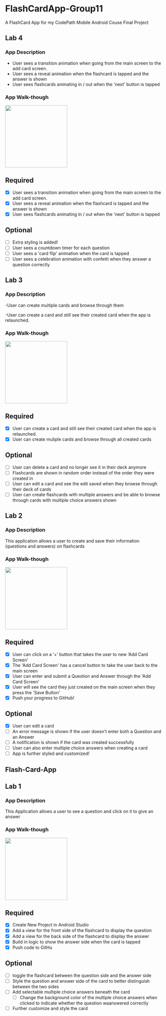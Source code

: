 # FlashCardApp-Group11
A FlashCard App for my CodePath Mobile Android Couse Final Project
## Lab 4

### App Description
- User sees a transition animation when going from the main screen to the add card screen.
- User sees a reveal animation when the flashcard is tapped and the answer is shown
- User sees flashcards animating in / out when the 'next' button is tapped

### App Walk-though


<img src="https://i.imgur.com/TaZIhex.gif" width=200><br>


## Required
- [x] User sees a transition animation when going from the main screen to the add card screen.
- [x] User sees a reveal animation when the flashcard is tapped and the answer is shown
- [x] User sees flashcards animating in / out when the 'next' button is tapped

## Optional
- [ ] Extra styling is added!
- [ ] User sees a countdown timer for each question
- [ ] User sees a 'card flip' animation when the card is tapped
- [ ] User sees a celebration animation with confetti when they answer a question correctly

## Lab 3

### App Description
-User can create multiple cards and browse through them

-User can create a card and still see their created card when the app is relaunched.

### App Walk-though


<img src="https://i.imgur.com/1xZ86eG.gif" width=200><br>



## Required
- [x] User can create a card and still see their created card when the app is relaunched.
- [x] User can create muliple cards and browse through all created cards

## Optional
- [ ] User can delete a card and no longer see it in their deck anymore
- [ ] Flashcards are shown in random order instead of the order they were created in
- [ ] User can edit a card and see the edit saved when they browse through their deck of cards
- [ ] User can create flashcards with multiple answers and be able to browse through cards with multiple choice answers shown
## Lab 2

### App Description
This application allows a user to create and save their information (questions and answers) on flashcards

### App Walk-though

<img src="https://i.imgur.com/cgEC5JI.gif" width=200><br>

## Required
- [x] User can click on a ‘+’ button that takes the user to new ‘Add Card Screen’
- [x] The 'Add Card Screen' has a cancel button to take the user back to the main screen
- [x] User can enter and submit a Question and Answer through the 'Add Card Screen'
- [x] User will see the card they just created on the main screen when they press the 'Save Button'
- [x] Push your progress to GitHub!

## Optional
- [x] User can edit a card
- [ ] An error message is shown if the user doesn't enter both a Question and an Answer
- [ ] A notification is shown if the card was created successfully
- [ ] User can also enter multiple choice answers when creating a card
- [ ] App is further styled and customized!

 ## Flash-Card-App

 ## Lab 1

 ### App Description
This Application allows a user to see a question and click on it to give an answer

 ### App Walk-though

<img src="https://i.imgur.com/7LCz38S.gif" width=200><br>


 ## Required
- [x] Create New Project in Android Studio
- [x] Add a view for the front side of the flashcard to display the question
- [x] Add a view for the back side of the flashcard to display the answer
- [x] Build in logic to show the answer side when the card is tapped
- [x] Push code to GitHu
 ## Optional
- [ ] toggle the flashcard between the question side and the answer side
- [ ] Style the question and answer side of the card to better distinguish between the two sides
- [ ] Add selectable multiple choice answers beneath the card
   - [ ] Change the background color of the multiple choice answers when clicked to indicate whether the question waanswered correctly
- [ ] Further customize and style the card
